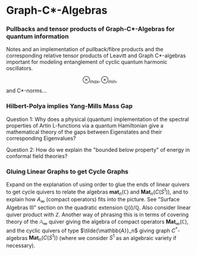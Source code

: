 # Graph-C*-Algebras
### Pullbacks and tensor products of Graph-C*-Algebras for quantum information
Notes and an implementation of pullback/fibre products and the corresponding relative tensor products of Leavitt and Graph C*-algebras important for modeling entanglement of cyclic quantum harmonic oscillators. 

$$\otimes_{max}, \otimes_{min},$$ and C*-norms...

### Hilbert-Polya implies Yang-Mills Mass Gap
Question 1: Why does a physical (quantum) implementation of the spectral properties of Artin L-functions via a quantum Hamiltonian give a mathematical theory of the gaps between Eigenstates and their corresponding Eigenvalues?

Question 2: How do we explain the "bounded below property" of energy in conformal field theories?

### Gluing Linear Graphs to get Cycle Graphs
Expand on the explanation of using order to glue the ends of linear quivers to get cycle quivers to relate the algebras $\mathbf{mat}_n(\mathbb{C})$ and $\mathbf{Mat}_n(C(S^1))$, and to explain how $A_{\infty}$ (compact operators) fits into the picture. See "Surface Algebras III" section on the quadratic extension $\mathbb{Q}(i)/\mathbb{Q}$. Also consider linear quiver product with $\mathbb{Z}$. Another way of phrasing this is in terms of covering theory of the $\mathbb{A}_{\infty}$ quiver giving the algebra of compact operators $\mathbf{Mat}_{\infty}(\mathbb{C})$, and the cyclic quivers of type $\tilde{\mathbb{A}}_n$ giving graph $C^*$-algebras $\mathbf{Mat}_n(C(S^1))$ (where we consider $S^1$ as an algebraic variety if necessary). 
